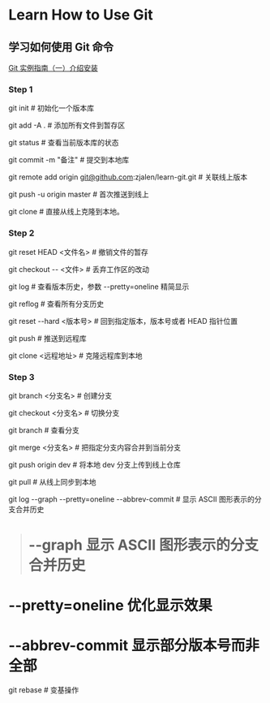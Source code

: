 # Learn How to Use Git
## 学习如何使用 Git 命令
[Git 实例指南（一）介绍安装](https://www.jalen.top/#/cate/5/article/26)

### Step 1
git init # 初始化一个版本库

git add -A . # 添加所有文件到暂存区

git status # 查看当前版本库的状态

git commit -m "备注" # 提交到本地库

git remote add origin git@github.com:zjalen/learn-git.git # 关联线上版本

git push -u origin master # 首次推送到线上

git clone # 直接从线上克隆到本地。

### Step 2
git reset HEAD <文件名>  # 撤销文件的暂存

git checkout -- <文件>  # 丢弃工作区的改动

git log # 查看版本历史，参数 --pretty=oneline 精简显示

git reflog # 查看所有分支历史

git reset --hard <版本号> # 回到指定版本，版本号或者 HEAD 指针位置

git push # 推送到远程库

git clone <远程地址> # 克隆远程库到本地

### Step 3
git branch <分支名>  # 创建分支

git checkout <分支名> # 切换分支

git branch  # 查看分支

git merge <分支名>  # 把指定分支内容合并到当前分支

git push origin dev  # 将本地 dev 分支上传到线上仓库

git pull # 从线上同步到本地

git log --graph --pretty=oneline --abbrev-commit  # 显示 ASCII 图形表示的分支合并历史
> # --graph 显示 ASCII 图形表示的分支合并历史
# --pretty=oneline  优化显示效果
# --abbrev-commit 显示部分版本号而非全部

git rebase  # 变基操作
